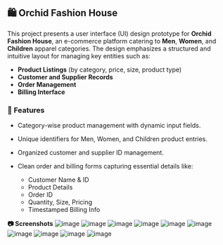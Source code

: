 ## 🛍️ Orchid Fashion House

This project presents a user interface (UI) design prototype for **Orchid Fashion House**, an e-commerce platform catering to **Men**, **Women**, and **Children** apparel categories. The design emphasizes a structured and intuitive layout for managing key entities such as:

* **Product Listings** (by category, price, size, product type)
* **Customer and Supplier Records**
* **Order Management**
* **Billing Interface**

### 🔧 Features

* Category-wise product management with dynamic input fields.
* Unique identifiers for Men, Women, and Children product entries.
* Organized customer and supplier ID management.
* Clean order and billing forms capturing essential details like:

  * Customer Name & ID
  * Product Details
  * Order ID
  * Quantity, Size, Pricing
  * Timestamped Billing Info

**📷 Screenshots**
![image](https://github.com/user-attachments/assets/06518476-3132-47e6-9acc-407403cf4c8f)
![image](https://github.com/user-attachments/assets/666057c5-ca67-48f5-8204-f32af00c4cd8)
![image](https://github.com/user-attachments/assets/71580ed9-93de-47fc-9b53-76ec5e0a4d35)
![image](https://github.com/user-attachments/assets/a2b03d43-63de-4eac-bd3a-40597b22b9f0)
![image](https://github.com/user-attachments/assets/a195ae78-a5e0-4c3a-ab7b-cc33db73cdd1)
![image](https://github.com/user-attachments/assets/81a92a3a-5274-4f5f-a485-d0cc176cc55b)
![image](https://github.com/user-attachments/assets/8809e040-85d8-43ba-b4a2-cd79811df0b8)
![image](https://github.com/user-attachments/assets/d2c703b2-75ff-411d-8fdb-c3a0f4122808)
![image](https://github.com/user-attachments/assets/48b7cada-b5fa-4759-88b5-523d1d49e572)
![image](https://github.com/user-attachments/assets/9837ce30-c698-4674-9404-3260a259f885)
